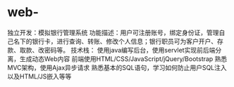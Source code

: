 # web-

独立开发：模拟银行管理系统
功能描述：用户可注册账号，绑定身份证，管理自己名下的银行卡，进行查询、转账、修改个人信息；银行职员可为客户开户、存款、取款、改密码等。
技术栈：
使用java编写后台，使用servlet实现前后端分离，生成动态Web内容
前端使用HTML/CSS/JavaScript/jQuery/Bootstrap
熟悉MVC架构，使用Ajax异步请求
熟悉基本的SQL语句，学习如何防止用户SQL注入以及HTML/JS嵌入等等
